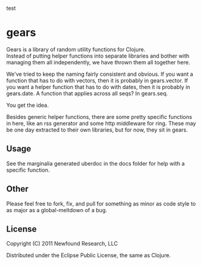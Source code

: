 test
# gears

Gears is a library of random utility functions for Clojure.  
Instead of putting helper functions into separate libraries and bother with 
managing them all independently, we have thrown them all together here.

We've tried to keep the naming fairly consistent and obvious.  If you want a function
that has to do with vectors, then it is probably in gears.vector.  If you want a 
helper function that has to do with dates, then it is probably in gears.date.  A function
that applies across all seqs?  In gears.seq.  

You get the idea.

Besides generic helper functions, there are some pretty specific functions in here, like
an rss generator and some http middleware for ring.  These may be one day extracted to
their own libraries, but for now, they sit in gears. 

## Usage

See the marginalia generated uberdoc in the docs folder for help with a specific function.

## Other

Please feel free to fork, fix, and pull for something as minor as code style to as major as
a global-meltdown of a bug.

## License

Copyright (C) 2011 Newfound Research, LLC

Distributed under the Eclipse Public License, the same as Clojure.
